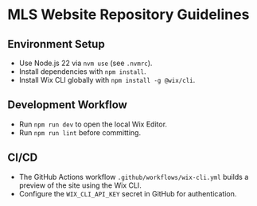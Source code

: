 # MLS Website Repository Guidelines

## Environment Setup
- Use Node.js 22 via `nvm use` (see `.nvmrc`).
- Install dependencies with `npm install`.
- Install Wix CLI globally with `npm install -g @wix/cli`.

## Development Workflow
- Run `npm run dev` to open the local Wix Editor.
- Run `npm run lint` before committing.

## CI/CD
- The GitHub Actions workflow `.github/workflows/wix-cli.yml` builds a preview of the site using the Wix CLI.
- Configure the `WIX_CLI_API_KEY` secret in GitHub for authentication.

